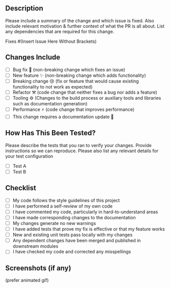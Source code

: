 ## Description

<!-- Please delete the below paragraph and describe your changes  -->
Please include a summary of the change and which issue is fixed. Also include relevant motivation & further context of what the PR is all about. List any dependencies that are required for this change.

Fixes #(Insert Issue Here Without Brackets)

## Changes Include

<!-- Please delete options that are not relevant  -->

- [ ] Bug fix 🐛 (non-breaking change which fixes an issue)
- [ ] New feature ✨ (non-breaking change which adds functionality)
- [ ] Breaking change 😢 (fix or feature that would cause existing functionality to not work as expected)
- [ ] Refactor ⚒️ (code change that neither fixes a bug nor adds a feature)
- [ ] Tooling ⚙️ (Changes to the build process or auxiliary tools and libraries such as documentation generation)
- [ ] Performance ⚡ (code change that improves performance)
- [ ] This change requires a documentation update 📖

## How Has This Been Tested?

Please describe the tests that you ran to verify your changes. Provide instructions so we can reproduce. Please also list any relevant details for your test configuration

- [ ] Test A
- [ ] Test B

## Checklist

- [ ] My code follows the style guidelines of this project
- [ ] I have performed a self-review of my own code
- [ ] I have commented my code, particularly in hard-to-understand areas
- [ ] I have made corresponding changes to the documentation
- [ ] My changes generate no new warnings
- [ ] I have added tests that prove my fix is effective or that my feature works
- [ ] New and existing unit tests pass locally with my changes
- [ ] Any dependent changes have been merged and published in downstream modules
- [ ] I have checked my code and corrected any misspellings

## Screenshots (if any)

(prefer animated gif)
